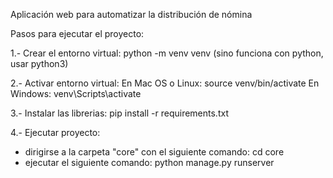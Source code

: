 Aplicación web para automatizar la distribución de nómina

Pasos para ejecutar el proyecto:

1.- Crear el entorno virtual:
python -m venv venv (sino funciona con python, usar python3)

2.- Activar entorno virtual:
En Mac OS o Linux: source venv/bin/activate
En Windows: venv\Scripts\activate

3.- Instalar las librerias:
pip install -r requirements.txt

4.- Ejecutar proyecto:

- dirigirse a la carpeta "core" con el siguiente comando: cd core
- ejecutar el siguiente comando: python manage.py runserver
